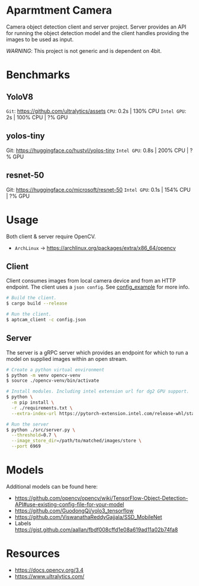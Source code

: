 # Aparmtment Camera
Camera object detection client and server project. Server provides an API for running
the object detection model and the client handles providing the images to be used as input.

*WARNING*: This project is not generic and is dependent on 4bit.


# Benchmarks
## YoloV8
`Git`: https://github.com/ultralytics/assets
`CPU`: 0.2s | 130% CPU
`Intel GPU`: 2s | 100% CPU | ?% GPU

## yolos-tiny
Git: https://huggingface.co/hustvl/yolos-tiny
`Intel GPU`: 0.8s | 200% CPU | ?% GPU

## resnet-50
Git: https://huggingface.co/microsoft/resnet-50
`Intel GPU`: 0.1s | 154% CPU | ?% GPU


# Usage
Both client & server require OpenCV.
- `ArchLinux` -> https://archlinux.org/packages/extra/x86_64/opencv

## Client
Client consumes images from local camera device and from an HTTP endpoint.
The client uses a `json config`. See [config_example](./config_example.json) for more info.
```sh
# Build the client.
$ cargo build --release

# Run the client.
$ aptcam_client -c config.json
```

## Server
The server is a gRPC server which provides an endpoint for which to run a model on supplied
images within an open stream.
```sh
# Create a python virtual environment
$ python -m venv opencv-venv
$ source ./opencv-venv/bin/activate

# Install modules. Including intel extension url for dg2 GPU support.
$ python \
  -m pip install \
  -r ./requirements.txt \
  --extra-index-url https://pytorch-extension.intel.com/release-whl/stable/xpu/us/

# Run the server
$ python ./src/server.py \
  --threshold=0.7 \
  --image_store_dir=/path/to/matched/images/store \
  --port 6969
```


# Models
Additional models can be found here:
- https://github.com/opencv/opencv/wiki/TensorFlow-Object-Detection-API#use-existing-config-file-for-your-model
- https://github.com/GuodongQi/yolo3_tensorflow
- https://github.com/ViswanathaReddyGajjala/SSD_MobileNet
- Labels https://gist.github.com/aallan/fbdf008cffd1e08a619ad11a02b74fa8

# Resources
- https://docs.opencv.org/3.4
- https://www.ultralytics.com/

